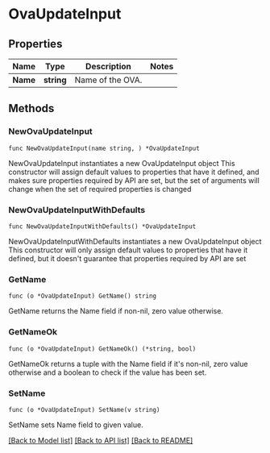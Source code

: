 # OvaUpdateInput

## Properties

Name | Type | Description | Notes
------------ | ------------- | ------------- | -------------
**Name** | **string** | Name of the OVA. | 

## Methods

### NewOvaUpdateInput

`func NewOvaUpdateInput(name string, ) *OvaUpdateInput`

NewOvaUpdateInput instantiates a new OvaUpdateInput object
This constructor will assign default values to properties that have it defined,
and makes sure properties required by API are set, but the set of arguments
will change when the set of required properties is changed

### NewOvaUpdateInputWithDefaults

`func NewOvaUpdateInputWithDefaults() *OvaUpdateInput`

NewOvaUpdateInputWithDefaults instantiates a new OvaUpdateInput object
This constructor will only assign default values to properties that have it defined,
but it doesn't guarantee that properties required by API are set

### GetName

`func (o *OvaUpdateInput) GetName() string`

GetName returns the Name field if non-nil, zero value otherwise.

### GetNameOk

`func (o *OvaUpdateInput) GetNameOk() (*string, bool)`

GetNameOk returns a tuple with the Name field if it's non-nil, zero value otherwise
and a boolean to check if the value has been set.

### SetName

`func (o *OvaUpdateInput) SetName(v string)`

SetName sets Name field to given value.



[[Back to Model list]](../README.md#documentation-for-models) [[Back to API list]](../README.md#documentation-for-api-endpoints) [[Back to README]](../README.md)


